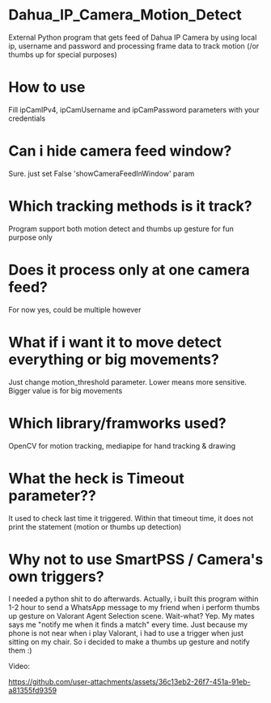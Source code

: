 # Dahua_IP_Camera_Motion_Detect
 External Python program that gets feed of Dahua IP Camera by using local ip, username and password and processing frame data to track motion (/or thumbs up for special purposes)
 
# How to use
Fill ipCamIPv4, ipCamUsername and ipCamPassword parameters with your credentials

# Can i hide camera feed window?
Sure. just set False 'showCameraFeedInWindow' param

# Which tracking methods is it track?
Program support both motion detect and thumbs up gesture for fun purpose only

# Does it process only at one camera feed?
For now yes, could be multiple however

# What if i want it to move detect everything or big movements?
Just change motion_threshold parameter. Lower means more sensitive. Bigger value is for big movements

# Which library/framworks used?
OpenCV for motion tracking, mediapipe for hand tracking & drawing

# What the heck is Timeout parameter??
It used to check last time it triggered. Within that timeout time, it does not print the statement (motion or thumbs up detection)

# Why not to use SmartPSS / Camera's own triggers?
I needed a python shit to do afterwards. Actually, i built this program within 1-2 hour to send a WhatsApp message to my friend when i perform thumbs up gesture on Valorant Agent Selection scene. Wait-what? Yep. My mates says me "notify me when it finds a match" every time. Just because my phone is not near when i play Valorant, i had to use a trigger when just sitting on my chair. So i decided to make a thumbs up gesture and notify them :)

Video:


https://github.com/user-attachments/assets/36c13eb2-26f7-451a-91eb-a81355fd9359

